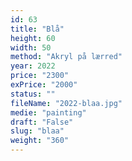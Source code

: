 ```yaml
---
id: 63
title: "Blå"
height: 60
width: 50
method: "Akryl på lærred"
year: 2022
price: "2300"
exPrice: "2000"
status: ""
fileName: "2022-blaa.jpg"
medie: "painting"
draft: "False"
slug: "blaa"
weight: "360"
---
```

